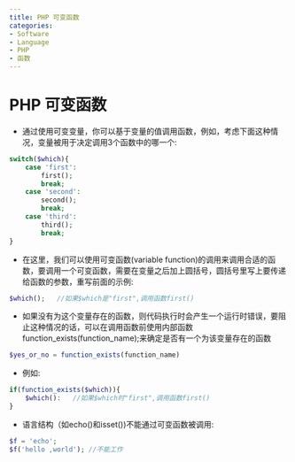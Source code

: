 ```yaml
---
title: PHP 可变函数
categories:
- Software
- Language
- PHP
- 函数
---
```

# PHP 可变函数

- 通过使用可变变量，你可以基于变量的值调用函数，例如，考虑下面这种情况，变量被用于决定调用3个函数中的哪一个:

```php
switch($which){
    case 'first':
        first();
        break;
    case 'second':
        second();
        break;
    case 'third':
        third();
        break;
}
```

- 在这里，我们可以使用可变函数(variable function)的调用来调用合适的函数，要调用一个可变函数，需要在变量之后加上圆括号，圆括号里写上要传递给函数的参数，重写前面的示例:

```php
$which();	//如果$which是"first",调用函数first()
```

- 如果没有为这个变量存在的函数，则代码执行时会产生一个运行时错误，要阻止这种情况的话，可以在调用函数前使用内部函数function_exists(function_name);来确定是否有一个为该变量存在的函数

```php
$yes_or_no = function_exists(function_name)
```

- 例如:

```php
if(function_exists($which)){
    $which():	//如果$which时"first",调用函数first()
}
```

- 语言结构（如echo()和isset())不能通过可变函数被调用:

```php
$f = 'echo';
$f('hello ,world');	//不能工作
```


